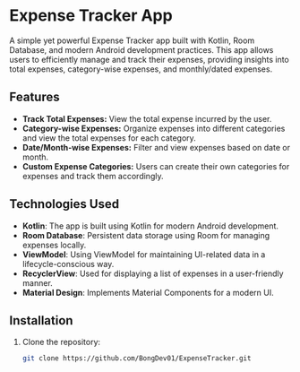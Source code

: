 # Expense Tracker App

A simple yet powerful Expense Tracker app built with Kotlin, Room Database, and modern Android development practices. This app allows users to efficiently manage and track their expenses, providing insights into total expenses, category-wise expenses, and monthly/dated expenses.

## Features

- **Track Total Expenses:** View the total expense incurred by the user.
- **Category-wise Expenses:** Organize expenses into different categories and view the total expenses for each category.
- **Date/Month-wise Expenses:** Filter and view expenses based on date or month.
- **Custom Expense Categories:** Users can create their own categories for expenses and track them accordingly.

## Technologies Used

- **Kotlin**: The app is built using Kotlin for modern Android development.
- **Room Database**: Persistent data storage using Room for managing expenses locally.
- **ViewModel**: Using ViewModel for maintaining UI-related data in a lifecycle-conscious way.
- **RecyclerView**: Used for displaying a list of expenses in a user-friendly manner.
- **Material Design**: Implements Material Components for a modern UI.

## Installation

1. Clone the repository:

   ```bash
   git clone https://github.com/BongDev01/ExpenseTracker.git
